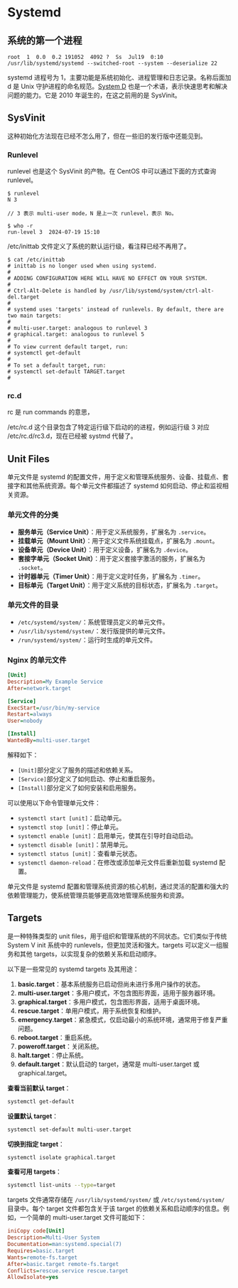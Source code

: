 # Systemd

## 系统的第一个进程

```
root  1  0.0  0.2 191052  4092 ?  Ss  Jul19  0:10 /usr/lib/systemd/systemd --switched-root --system --deserialize 22
```

systemd 进程号为 1，主要功能是系统初始化、进程管理和日志记录。名称后面加 d 是 Unix 守护进程的命名规范。[System D](https://en.wikipedia.org/wiki/System\_D) 也是一个术语，表示快速思考和解决问题的能力。它是 2010 年诞生的，在这之前用的是 SysVinit。

## SysVinit

这种初始化方法现在已经不怎么用了，但在一些旧的发行版中还能见到。

### Runlevel

runlevel 也是这个 SysVinit 的产物。在 CentOS 中可以通过下面的方式查询 runlevel。

```
$ runlevel
N 3

// 3 表示 multi-user mode，N 是上一次 runlevel，表示 No。

$ who -r
run-level 3  2024-07-19 15:10
```

/etc/inittab 文件定义了系统的默认运行级，看注释已经不再用了。

```
$ cat /etc/inittab
# inittab is no longer used when using systemd.
#
# ADDING CONFIGURATION HERE WILL HAVE NO EFFECT ON YOUR SYSTEM.
#
# Ctrl-Alt-Delete is handled by /usr/lib/systemd/system/ctrl-alt-del.target
#
# systemd uses 'targets' instead of runlevels. By default, there are two main targets:
#
# multi-user.target: analogous to runlevel 3
# graphical.target: analogous to runlevel 5
#
# To view current default target, run:
# systemctl get-default
#
# To set a default target, run:
# systemctl set-default TARGET.target
#
```

### rc.d

rc 是 run commands 的意思，

/etc/rc.d 这个目录包含了特定运行级下启动的的进程，例如运行级 3 对应 /etc/rc.d/rc3.d，现在已经被 systmd  代替了。

## Unit Files

单元文件是 systemd 的配置文件，用于定义和管理系统服务、设备、挂载点、套接字和其他系统资源。每个单元文件都描述了 systemd 如何启动、停止和监视相关资源。

### 单元文件的分类

* **服务单元（Service Unit）**：用于定义系统服务，扩展名为 `.service`。
* **挂载单元（Mount Unit）**：用于定义文件系统挂载点，扩展名为 `.mount`。
* **设备单元（Device Unit）**：用于定义设备，扩展名为 `.device`。
* **套接字单元（Socket Unit）**：用于定义套接字激活的服务，扩展名为 `.socket`。
* **计时器单元（Timer Unit）**：用于定义定时任务，扩展名为 `.timer`。
* **目标单元（Target Unit）**：用于定义系统的目标状态，扩展名为 `.target`。

### 单元文件的目录

* `/etc/systemd/system/`：系统管理员定义的单元文件。
* `/usr/lib/systemd/system/`：发行版提供的单元文件。
* `/run/systemd/system/`：运行时生成的单元文件。

### Nginx 的单元文件

```ini
[Unit]
Description=My Example Service
After=network.target

[Service]
ExecStart=/usr/bin/my-service
Restart=always
User=nobody

[Install]
WantedBy=multi-user.target
```

解释如下：

* `[Unit]`部分定义了服务的描述和依赖关系。
* `[Service]`部分定义了如何启动、停止和重启服务。
* `[Install]`部分定义了如何安装和启用服务。

可以使用以下命令管理单元文件：

* `systemctl start [unit]`：启动单元。
* `systemctl stop [unit]`：停止单元。
* `systemctl enable [unit]`：启用单元，使其在引导时自动启动。
* `systemctl disable [unit]`：禁用单元。
* `systemctl status [unit]`：查看单元状态。
* `systemctl daemon-reload`：在修改或添加单元文件后重新加载 systemd 配置。

单元文件是 systemd 配置和管理系统资源的核心机制，通过灵活的配置和强大的依赖管理能力，使系统管理员能够更高效地管理系统服务和资源。

## Targets

是一种特殊类型的 unit files，用于组织和管理系统的不同状态。它们类似于传统 System V init 系统中的 runlevels，但更加灵活和强大。targets 可以定义一组服务和其他 targets，以实现复杂的依赖关系和启动顺序。

以下是一些常见的 systemd targets 及其用途：

1. **basic.target**：基本系统服务已启动但尚未进行多用户操作的状态。
2. **multi-user.target**：多用户模式，不包含图形界面，适用于服务器环境。
3. **graphical.target**：多用户模式，包含图形界面，适用于桌面环境。
4. **rescue.target**：单用户模式，用于系统恢复和维护。
5. **emergency.target**：紧急模式，仅启动最小的系统环境，通常用于修复严重问题。
6. **reboot.target**：重启系统。
7. **poweroff.target**：关闭系统。
8. **halt.target**：停止系统。
9. **default.target**：默认启动的 target，通常是 multi-user.target 或 graphical.target。

**查看当前默认 target**：

```sh
systemctl get-default
```

**设置默认 target**：

```sh
systemctl set-default multi-user.target
```

**切换到指定 target**：

```sh
systemctl isolate graphical.target
```

**查看可用 targets**：

```sh
systemctl list-units --type=target
```

targets 文件通常存储在 `/usr/lib/systemd/system/` 或 `/etc/systemd/system/` 目录中。每个 target 文件都包含关于该 target 的依赖关系和启动顺序的信息。例如，一个简单的 multi-user.target 文件可能如下：

```ini
iniCopy code[Unit]
Description=Multi-User System
Documentation=man:systemd.special(7)
Requires=basic.target
Wants=remote-fs.target
After=basic.target remote-fs.target
Conflicts=rescue.service rescue.target
AllowIsolate=yes
```
